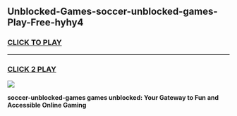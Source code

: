 
## Unblocked-Games-soccer-unblocked-games-Play-Free-hyhy4
<h3>
<a href="https://premium76.site?title=soccer-unblocked-games&ref=10A">CLICK TO PLAY</a></h3>
<hr>

<h3>
<a href="https://premium76.site?title=soccer-unblocked-games&ref=10A">CLICK 2 PLAY</a>
  
</h3>

<a href="https://premium76.site?title=soccer-unblocked-games&ref=10A"><img src="https://clearcache.store/games.png"></a>


**soccer-unblocked-games games unblocked: Your Gateway to Fun and Accessible Online Gaming**
